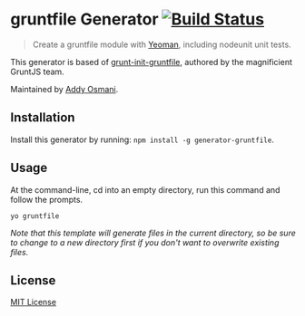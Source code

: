 # gruntfile Generator [![Build Status](https://secure.travis-ci.org/yeoman/generator-gruntfile.svg?branch=master)](https://travis-ci.org/yeoman/generator-gruntfile)

> Create a gruntfile module with [Yeoman](http://yeoman.io), including nodeunit unit tests.

This generator is based of
[grunt-init-gruntfile](https://github.com/gruntjs/grunt-init-gruntfile), authored by the
magnificient GruntJS team.

Maintained by [Addy Osmani](https://github.com/addyosmani).

[Yeoman]: http://yeoman.io/


## Installation

Install this generator by running: `npm install -g generator-gruntfile`.


## Usage

At the command-line, cd into an empty directory, run this command and follow the prompts.

```
yo gruntfile
```

_Note that this template will generate files in the current directory, so be sure to change to a new directory first if you don't want to overwrite existing files._


## License

[MIT License](http://en.wikipedia.org/wiki/MIT_License)
